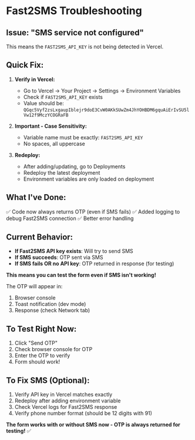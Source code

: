 # Fast2SMS Troubleshooting

## Issue: "SMS service not configured"

This means the `FAST2SMS_API_KEY` is not being detected in Vercel.

## Quick Fix:

1. **Verify in Vercel:**
   - Go to Vercel → Your Project → Settings → Environment Variables
   - Check if `FAST2SMS_API_KEY` exists
   - Value should be: `QGqc5Vyf2zsLxgaupIblejr9doE3CvW0AKkSUwZm4JhYOHBDM6gquAiErIvSU5lVw12f9MczYCOGRaFB`

2. **Important - Case Sensitivity:**
   - Variable name must be exactly: `FAST2SMS_API_KEY`
   - No spaces, all uppercase

3. **Redeploy:**
   - After adding/updating, go to Deployments
   - Redeploy the latest deployment
   - Environment variables are only loaded on deployment

## What I've Done:

✅ Code now always returns OTP (even if SMS fails)
✅ Added logging to debug Fast2SMS connection
✅ Better error handling

## Current Behavior:

- **If Fast2SMS API key exists**: Will try to send SMS
- **If SMS succeeds**: OTP sent via SMS
- **If SMS fails OR no API key**: OTP returned in response (for testing)

**This means you can test the form even if SMS isn't working!**

The OTP will appear in:
1. Browser console
2. Toast notification (dev mode)
3. Response (check Network tab)

## To Test Right Now:

1. Click "Send OTP"
2. Check browser console for OTP
3. Enter the OTP to verify
4. Form should work!

## To Fix SMS (Optional):

1. Verify API key in Vercel matches exactly
2. Redeploy after adding environment variable
3. Check Vercel logs for Fast2SMS response
4. Verify phone number format (should be 12 digits with 91)

**The form works with or without SMS now - OTP is always returned for testing!** ✅

